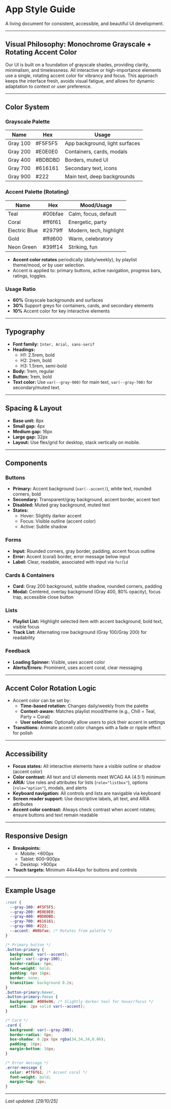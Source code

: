 # App Style Guide

A living document for consistent, accessible, and beautiful UI development.

---

## Visual Philosophy: Monochrome Grayscale + Rotating Accent Color

Our UI is built on a foundation of grayscale shades, providing clarity, minimalism, and timelessness. All interactive or high-importance elements use a single, rotating accent color for vibrancy and focus. This approach keeps the interface fresh, avoids visual fatigue, and allows for dynamic adaptation to context or user preference.

---

## Color System

### Grayscale Palette

| Name      | Hex      | Usage                        |
|-----------|----------|------------------------------|
| Gray 100  | #F5F5F5  | App background, light surfaces|
| Gray 200  | #E0E0E0  | Containers, cards, modals     |
| Gray 400  | #BDBDBD  | Borders, muted UI             |
| Gray 700  | #616161  | Secondary text, icons         |
| Gray 900  | #222     | Main text, deep backgrounds   |

### Accent Palette (Rotating)

| Name         | Hex      | Mood/Usage                  |
|--------------|----------|-----------------------------|
| Teal         | #00bfae  | Calm, focus, default        |
| Coral        | #ff6f61  | Energetic, party            |
| Electric Blue| #2979ff  | Modern, tech, highlight     |
| Gold         | #ffd600  | Warm, celebratory           |
| Neon Green   | #39ff14  | Striking, fun               |

- **Accent color rotates** periodically (daily/weekly), by playlist theme/mood, or by user selection.
- Accent is applied to: primary buttons, active navigation, progress bars, ratings, toggles.

### Usage Ratio

- **60%** Grayscale backgrounds and surfaces
- **30%** Support greys for containers, cards, and secondary elements
- **10%** Accent color for key interactive elements

---

## Typography

- **Font family:** `Inter, Arial, sans-serif`
- **Headings:**
  - H1: 2.5rem, bold
  - H2: 2rem, bold
  - H3: 1.5rem, semi-bold
- **Body:** 1rem, regular
- **Button:** 1rem, bold
- **Text color:** Use `var(--gray-900)` for main text, `var(--gray-700)` for secondary/muted text.

---

## Spacing & Layout

- **Base unit:** 8px
- **Small gap:** 4px
- **Medium gap:** 16px
- **Large gap:** 32px
- **Layout:** Use flex/grid for desktop, stack vertically on mobile.

---

## Components

### Buttons

- **Primary:** Accent background (`var(--accent)`), white text, rounded corners, bold
- **Secondary:** Transparent/gray background, accent border, accent text
- **Disabled:** Muted gray background, muted text
- **States:**
  - Hover: Slightly darker accent
  - Focus: Visible outline (accent color)
  - Active: Subtle shadow

### Forms

- **Input:** Rounded corners, gray border, padding, accent focus outline
- **Error:** Accent (coral) border, error message below input
- **Label:** Clear, readable, associated with input via `for`/`id`

### Cards & Containers

- **Card:** Gray 200 background, subtle shadow, rounded corners, padding
- **Modal:** Centered, overlay background (Gray 400, 80% opacity), focus trap, accessible close button

### Lists

- **Playlist List:** Highlight selected item with accent background, bold text, visible focus
- **Track List:** Alternating row background (Gray 100/Gray 200) for readability

### Feedback

- **Loading Spinner:** Visible, uses accent color
- **Alerts/Errors:** Prominent, uses accent coral, clear messaging

---

## Accent Color Rotation Logic

- Accent color can be set by:
  - **Time-based rotation:** Changes daily/weekly from the palette
  - **Context-aware:** Matches playlist mood/theme (e.g., Chill = Teal, Party = Coral)
  - **User selection:** Optionally allow users to pick their accent in settings
- **Transitions:** Animate accent color changes with a fade or ripple effect for polish

---

## Accessibility

- **Focus states:** All interactive elements have a visible outline or shadow (accent color)
- **Color contrast:** All text and UI elements meet WCAG AA (4.5:1) minimum
- **ARIA:** Use roles and attributes for lists (`role="listbox"`), options (`role="option"`), modals, and alerts
- **Keyboard navigation:** All controls and lists are navigable via keyboard
- **Screen reader support:** Use descriptive labels, alt text, and ARIA attributes
- **Accent color contrast:** Always check contrast when accent rotates; ensure buttons and text remain readable

---

## Responsive Design

- **Breakpoints:**
  - Mobile: <600px
  - Tablet: 600–900px
  - Desktop: >900px
- **Touch targets:** Minimum 44x44px for buttons and controls

---

## Example Usage

```css
:root {
  --gray-100: #F5F5F5;
  --gray-200: #E0E0E0;
  --gray-400: #BDBDBD;
  --gray-700: #616161;
  --gray-900: #222;
  --accent: #00bfae; /* Rotates from palette */
}

/* Primary button */
.button-primary {
  background: var(--accent);
  color: var(--gray-100);
  border-radius: 6px;
  font-weight: bold;
  padding: 8px 16px;
  border: none;
  transition: background 0.2s;
}
.button-primary:hover,
.button-primary:focus {
  background: #009e96; /* Slightly darker teal for hover/focus */
  outline: 2px solid var(--accent);
}

/* Card */
.card {
  background: var(--gray-200);
  border-radius: 8px;
  box-shadow: 0 2px 8px rgba(34,34,34,0.06);
  padding: 16px;
  margin-bottom: 16px;
}

/* Error message */
.error-message {
  color: #ff6f61; /* Accent coral */
  font-weight: bold;
  margin-top: 8px;
}
```

---

_Last updated: [29/10/25]_
